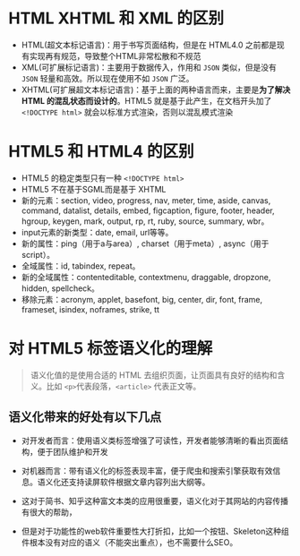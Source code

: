 # HTML XHTML 和 XML 的区别

- HTML(超文本标记语言)：用于书写页面结构，但是在 HTML4.0 之前都是现有实现再有规范，导致整个HTML非常松散和不规范
- XML(可扩展标记语言)：主要用于数据传入，作用和 `JSON` 类似，但是没有 `JSON` 轻量和高效。所以现在使用不如 `JSON` 广泛。
- XHTML(可扩展超文本标记语言)：基于上面的两种语言而来，主要是**为了解决 HTML 的混乱状态而设计的**。HTML5 就是基于此产生，在文档开头加了 `<!DOCTYPE html>` 就会以标准方式渲染，否则以混乱模式渲染


# HTML5 和 HTML4 的区别

- HTML5 的稳定类型只有一种 `<!DOCTYPE html>`
- HTML5 不在基于SGML而是基于 XHTML
- 新的元素：section, video, progress, nav, meter, time, aside, canvas, command, datalist, details, embed,
figcaption, figure, footer, header, hgroup, keygen, mark, output, rp, rt, ruby, source, summary, wbr。
- input元素的新类型：date, email, url等等。
- 新的属性：ping（⽤于a与area）, charset（⽤于meta）, async（⽤于script）。
- 全域属性：id, tabindex, repeat。
- 新的全域属性：contenteditable, contextmenu, draggable, dropzone, hidden, spellcheck。
- 移除元素：acronym, applet, basefont, big, center, dir, font, frame, frameset, isindex, noframes, strike, tt


# 对 HTML5 标签语义化的理解

> 语义化值的是使用合适的 HTML 去组织页面，让页面具有良好的结构和含义。比如 `<p>`代表段落，`<article>` 代表正文等。

## 语义化带来的好处有以下几点

- 对开发者而言：使用语义类标签增强了可读性，开发者能够清晰的看出页面结构，便于团队维护和开发
- 对机器而言：带有语义化的标签表现丰富，便于爬虫和搜索引擎获取有效信息。语义化还支持读屏软件根据文章内容列出大纲等。

- 这对于简书、知乎这种富⽂本类的应⽤很重要，语义化对于其⽹站的内容传播有很⼤的帮助，
- 但是对于功能性的web软件重要性⼤打折扣，⽐如⼀个按钮、Skeleton这种组件根本没有对应的语义（不能突出重点），也不需要什么SEO。